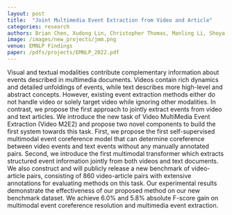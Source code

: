 ```yaml
---
layout: post
title:  "Joint Multimedia Event Extraction from Video and Article"
categories: research
authors: Brian Chen, Xudong Lin, Christopher Thomas, Manling Li, Shoya Yoshida, <strong>Lovish Chum</strong>, Heng Ji, Shih-Fu Chang
image: /images/new_projects/jmm.png
venue: EMNLP Findings
paper: /pdfs/projects/EMNLP_2022.pdf
---
```

Visual and textual modalities contribute complementary information about events described in multimedia documents. Videos contain rich dynamics and detailed unfoldings of events, while text describes more high-level and abstract concepts. However, existing event extraction methods either do not handle video or solely target video while ignoring other modalities. In contrast, we propose the first approach to jointly extract events from video and text articles. We introduce the new task of Video MultiMedia Event Extraction (Video M2E2) and propose two novel components to build the first system towards this task. First, we propose the first self-supervised multimodal event coreference model that can determine coreference between video events and text events without any manually annotated pairs. Second, we introduce the first multimodal transformer which extracts structured event information jointly from both videos and text documents. We also construct and will publicly release a new benchmark of video-article pairs, consisting of 860 video-article pairs with extensive annotations for evaluating methods on this task. Our experimental results demonstrate the effectiveness of our proposed method on our new benchmark dataset. We achieve 6.0% and 5.8% absolute F-score gain on multimodal event coreference resolution and multimedia event extraction.